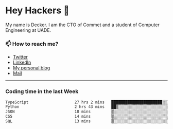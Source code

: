 # Hey Hackers 👋

My name is Decker. I am the CTO of Commet and a student of Computer Engineering at UADE.

### 📫 How to reach me?
- [Twitter](https://x.com/0xDecker) 
- [LinkedIn](https://www.linkedin.com/in/decker-urbano/) 
- [My personal blog](http://decker.sh) 
- [Mail](mailto:me@decker.sh)

---

### Coding time in the last Week

<!--START_SECTION:waka-->

```txt
TypeScript                    27 hrs 2 mins   ██████████████████████░░░   87.74 %
Python                        2 hrs 43 mins   ██▒░░░░░░░░░░░░░░░░░░░░░░   08.87 %
JSON                          18 mins         ▒░░░░░░░░░░░░░░░░░░░░░░░░   01.02 %
CSS                           14 mins         ▒░░░░░░░░░░░░░░░░░░░░░░░░   00.80 %
SQL                           13 mins         ▒░░░░░░░░░░░░░░░░░░░░░░░░   00.73 %
```

<!--END_SECTION:waka-->
